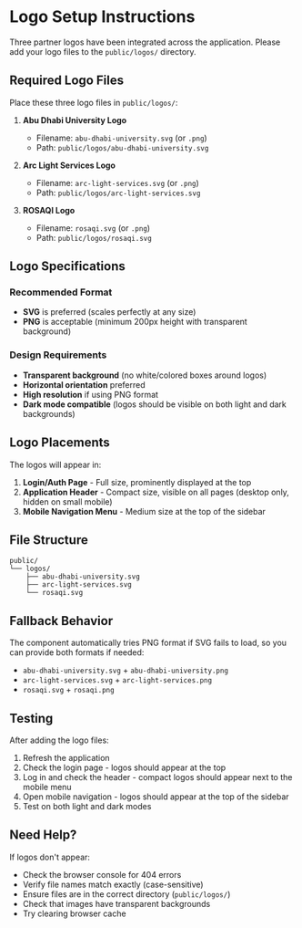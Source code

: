# Logo Setup Instructions

Three partner logos have been integrated across the application. Please add your logo files to the `public/logos/` directory.

## Required Logo Files

Place these three logo files in `public/logos/`:

1. **Abu Dhabi University Logo**
   - Filename: `abu-dhabi-university.svg` (or `.png`)
   - Path: `public/logos/abu-dhabi-university.svg`

2. **Arc Light Services Logo**
   - Filename: `arc-light-services.svg` (or `.png`)
   - Path: `public/logos/arc-light-services.svg`

3. **ROSAQI Logo**
   - Filename: `rosaqi.svg` (or `.png`)
   - Path: `public/logos/rosaqi.svg`

## Logo Specifications

### Recommended Format
- **SVG** is preferred (scales perfectly at any size)
- **PNG** is acceptable (minimum 200px height with transparent background)

### Design Requirements
- **Transparent background** (no white/colored boxes around logos)
- **Horizontal orientation** preferred
- **High resolution** if using PNG format
- **Dark mode compatible** (logos should be visible on both light and dark backgrounds)

## Logo Placements

The logos will appear in:

1. **Login/Auth Page** - Full size, prominently displayed at the top
2. **Application Header** - Compact size, visible on all pages (desktop only, hidden on small mobile)
3. **Mobile Navigation Menu** - Medium size at the top of the sidebar

## File Structure

```
public/
└── logos/
    ├── abu-dhabi-university.svg
    ├── arc-light-services.svg
    └── rosaqi.svg
```

## Fallback Behavior

The component automatically tries PNG format if SVG fails to load, so you can provide both formats if needed:
- `abu-dhabi-university.svg` + `abu-dhabi-university.png`
- `arc-light-services.svg` + `arc-light-services.png`
- `rosaqi.svg` + `rosaqi.png`

## Testing

After adding the logo files:
1. Refresh the application
2. Check the login page - logos should appear at the top
3. Log in and check the header - compact logos should appear next to the mobile menu
4. Open mobile navigation - logos should appear at the top of the sidebar
5. Test on both light and dark modes

## Need Help?

If logos don't appear:
- Check the browser console for 404 errors
- Verify file names match exactly (case-sensitive)
- Ensure files are in the correct directory (`public/logos/`)
- Check that images have transparent backgrounds
- Try clearing browser cache

